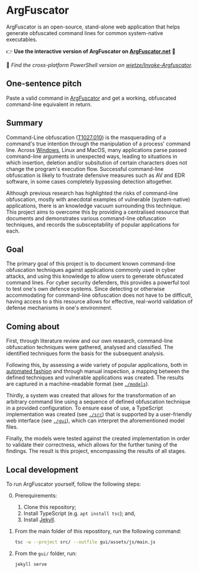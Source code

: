 # ArgFuscator

ArgFuscator is an open-source, stand-alone web application that helps generate obfuscated command lines for common system-native executables.

👉 **Use the interactive version of ArgFuscator on [ArgFuscator.net](https://argfuscator.net/)** 🚀

👾 _Find the cross-platform PowerShell version on [wietze/Invoke-Argfuscator](https://www.github.com/wietze/Invoke-Argfuscator)._

## One-sentence pitch

Paste a valid command in [ArgFuscator](https://argfuscator.net/) and get a working, obfuscated command-line equivalent in return.

## Summary

Command-Line obfuscation ([T1027.010](https://attack.mitre.org/techniques/T1027/010/)) is the masquerading of a command's true intention through the manipulation of a process' command line. Across [Windows](https://www.wietzebeukema.nl/blog/windows-command-line-obfuscation), Linux and MacOS, many applications parse passed command-line arguments in unexpected ways, leading to situations in which insertion, deletion and/or subsitution of certain characters does not change the program's execution flow. Successful command-line obfuscation is likely to frustrate defensive measures such as AV and EDR software, in some cases completely bypassing detection altogether.

Although previous research has highlighted the risks of command-line obfuscation, mostly with anecdotal examples of vulnerable (system-native) applications, there is an knowledge vacuum surrounding this technique. This project aims to overcome this by providing a centralised resource that documents and demonstrates various command-line obfuscation techniques, and records the subsceptability of popular applications for each.

## Goal

The primary goal of this project is to document known command-line obfuscation techniques against applications commonly used in cyber attacks, and using this knowledge to allow users to generate obfuscated command lines. For cyber security defenders, this provides a powerful tool to test one's own defence systems. Since detecting or otherwise accommodating for command-line obfuscation does not have to be difficult, having access to a this resource allows for effective, real-world validation of defense mechanisms in one's environment.

## Coming about

First, through literature review and our own research, command-line obfuscation techniques were gathered, analysed and classified. The identified techniques form the basis for the subsequent analysis.

Following this, by assessing a wide variety of popular applications, both in [automated fashion](https://github.com/wietze/windows-command-line-obfuscation) and through manual inspection, a mapping between the defined techniques and vulnerable applications was created. The results are captured in a machine-readable format (see [`./models`](/models/)).

Thirdly, a system was created that allows for the transformation of an arbitrary command line using a sequence of defined obfuscation technique in a provided configuration. To ensure ease of use, a TypeScript implementation was created (see [`./src`](/src/)) that is supported by a user-friendly web interface (see [`./gui`](/gui/)), which can interpret the aforementioned model files.

Finally, the models were tested against the created implementation in order to validate their correctness, which allows for the further tuning of the findings. The result is this project, encompassing the results of all stages.

## Local development

To run ArgFuscator yourself, follow the following steps:

0. Prerequirements:
    1. Clone this repository;
    2. Install TypeScript (e.g. `apt install tsc`); and,
    3. Install [Jekyll](https://jekyllrb.com/docs/installation/).

1. From the main folder of this repostitory, run the following command:

   ```bash
   tsc -w --project src/ --outfile gui/assets/js/main.js
   ```

2. From the `gui/` folder, run:

   ```bash
   jekyll serve
   ```
